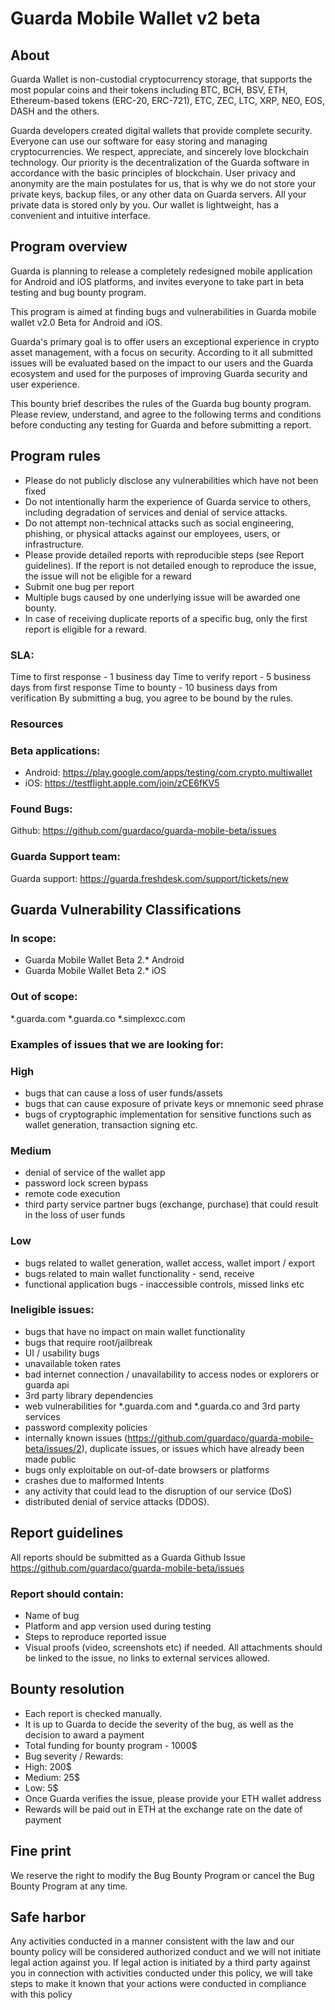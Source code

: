 # Guarda Mobile Wallet v2 beta

## About

Guarda Wallet is non-custodial cryptocurrency storage, that supports the most popular coins and their tokens including BTC, BCH, BSV, ETH, Ethereum-based tokens (ERC-20, ERC-721), ETC, ZEC, LTC, XRP, NEO, EOS, DASH and the others.

Guarda developers created digital wallets that provide complete security. Everyone can use our software for easy storing and managing cryptocurrencies. We respect, appreciate, and sincerely love blockchain technology. Our priority is the decentralization of the Guarda software in accordance with the basic principles of blockchain. User privacy and anonymity are the main postulates for us, that is why we do not store your private keys, backup files, or any other data on Guarda servers. All your private data is stored only by you. Our wallet is lightweight, has a convenient and intuitive interface.


## Program overview

Guarda is planning to release a completely redesigned mobile application for Android and iOS platforms, and invites everyone to take part in beta testing and bug bounty program.

This program is aimed at finding bugs and vulnerabilities in Guarda mobile wallet v2.0 Beta for Android and iOS.

Guarda's primary goal is to offer users an exceptional experience in crypto asset management, with a focus on security. According to it all submitted issues will be evaluated based on the impact to our users and the Guarda ecosystem and used for the purposes of improving Guarda security and user experience.

This bounty brief describes the rules of the Guarda bug bounty program. Please review, understand, and agree to the following terms and conditions before conducting any testing for Guarda and before submitting a report.


## Program rules

- Please do not publicly disclose any vulnerabilities which have not been fixed
- Do not intentionally harm the experience of Guarda service to others, including degradation of services and denial of service attacks.
- Do not attempt non-technical attacks such as social engineering, phishing, or physical attacks against our employees, users, or infrastructure.
- Please provide detailed reports with reproducible steps (see Report guidelines). If the report is not detailed enough to reproduce the issue, the issue will not be eligible for a reward
- Submit one bug per report
- Multiple bugs caused by one underlying issue will be awarded one bounty.
- In case of receiving duplicate reports of a specific bug, only the first report is eligible for a reward.

### SLA:
Time to first response - 1 business day
Time to verify report - 5 business days from first response
Time to bounty - 10 business days from verification
By submitting a bug, you agree to be bound by the rules.

### Resources

### Beta applications:
- Android: https://play.google.com/apps/testing/com.crypto.multiwallet
- iOS: https://testflight.apple.com/join/zCE6fKV5

### Found Bugs:
Github: https://github.com/guardaco/guarda-mobile-beta/issues

### Guarda Support team:
Guarda support: https://guarda.freshdesk.com/support/tickets/new


## Guarda Vulnerability Classifications

### In scope:
- Guarda Mobile Wallet Beta 2.* Android
- Guarda Mobile Wallet Beta 2.* iOS

### Out of scope:
*.guarda.com
*.guarda.co
*.simplexcc.com

### Examples of issues that we are looking for:

### High
- bugs that can cause a loss of user funds/assets
- bugs that can cause exposure of private keys or mnemonic seed phrase 
- bugs of cryptographic implementation for sensitive functions such as wallet generation, transaction signing etc.


### Medium
- denial of service of the wallet app
- password lock screen bypass
- remote code execution
- third party service partner bugs (exchange, purchase) that could result in the loss of user funds

### Low
- bugs related to wallet generation, wallet access, wallet import / export
- bugs related to main wallet functionality - send, receive
- functional application bugs - inaccessible controls, missed links etc

### Ineligible issues:
- bugs that have no impact on main wallet functionality
- bugs that require root/jailbreak
- UI / usability bugs
- unavailable token rates
- bad internet connection / unavailability to access nodes or explorers or guarda api
- 3rd party library dependencies
- web vulnerabilities for *.guarda.com and *.guarda.co and 3rd party services
- password complexity policies
- internally known issues (https://github.com/guardaco/guarda-mobile-beta/issues/2), duplicate issues, or issues which have already been made public 
- bugs only exploitable on out-of-date browsers or platforms
- crashes due to malformed Intents
- any activity that could lead to the disruption of our service (DoS)
- distributed denial of service attacks (DDOS).

## Report guidelines

All reports should be submitted as a Guarda Github Issue https://github.com/guardaco/guarda-mobile-beta/issues

### Report should contain:
- Name of bug
- Platform and app version used during testing
- Steps to reproduce reported issue
- Visual proofs (video, screenshots etc) if needed. All attachments should be linked to the issue, no links to external services allowed.



## Bounty resolution

- Each report is checked manually. 
- It is up to Guarda to decide the severity of the bug, as well as the decision to award a payment
- Total funding for bounty program - 1000$
- Bug severity / Rewards:
- High: 200$
- Medium: 25$
- Low: 5$
- Once Guarda verifies the issue, please provide your ETH wallet address
- Rewards will be paid out in ETH at the exchange rate on the date of payment


## Fine print

We reserve the right to modify the Bug Bounty Program or cancel the Bug Bounty Program at any time.


## Safe harbor

Any activities conducted in a manner consistent with the law and our bounty policy will be considered authorized conduct and we will not initiate legal action against you. If legal action is initiated by a third party against you in connection with activities conducted under this policy, we will take steps to make it known that your actions were conducted in compliance with this policy
